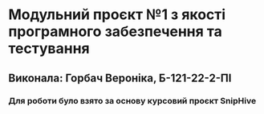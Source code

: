 # Модульний проєкт №1 з якості програмного забезпечення та тестування
## Виконала: Горбач Вероніка, Б-121-22-2-ПІ
### Для роботи було взято за основу курсовий проєкт SnipHive

